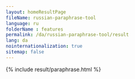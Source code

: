 ```yaml
---
layout: homeResultPage
fileName: russian-paraphrase-tool
language: ru
folderName : features
permalink: /da/russian-paraphrase-tool/result
lang: da
nointernationalization: true
sitemap: false
---
```

{% include result/paraphrase.html %}

<script src="/js/result/paraprashing.js" data-foldername="{{page.folderName}}" data-lang="{{page.lang}}"></script>